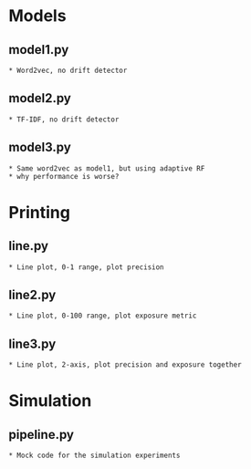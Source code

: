 # Models

## model1.py
	* Word2vec, no drift detector
## model2.py
	* TF-IDF, no drift detector
## model3.py
	* Same word2vec as model1, but using adaptive RF
	* why performance is worse?

# Printing

## line.py
	* Line plot, 0-1 range, plot precision

## line2.py
	* Line plot, 0-100 range, plot exposure metric

## line3.py
	* Line plot, 2-axis, plot precision and exposure together
	
# Simulation

## pipeline.py
	* Mock code for the simulation experiments
